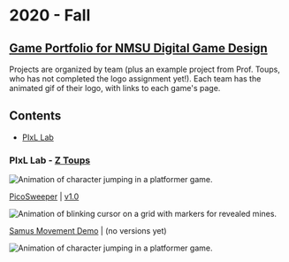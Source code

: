 # 2020 - Fall
## [Game Portfolio for NMSU Digital Game Design](/../index.md)

Projects are organized by team (plus an example project from Prof. Toups, who has not completed the logo assignment yet!). Each team has the animated gif of their logo, with links to each game's page. 

## Contents
- [PIxL Lab](#pixl-lab---z-toups)

### PIxL Lab - [Z Toups](https://pixl.nmsu.edu/people/z)
 
![Animation of character jumping in a platformer game.](/logos/samusmove-jump_all_collisions.gif)

[PicoSweeper](/ztoups/picosweeperv1_0.html) \| [v1.0](/ztoups/picosweeperv1_0.html)

![Animation of blinking cursor on a grid with markers for revealed mines.](/ztoups/picosweeper-some_cleared.gif)

[Samus Movement Demo](/ztoups/samusmovev0_3.html) \| (no versions yet)

![Animation of character jumping in a platformer game.](/logos/samusmove-jump_all_collisions.gif)

 